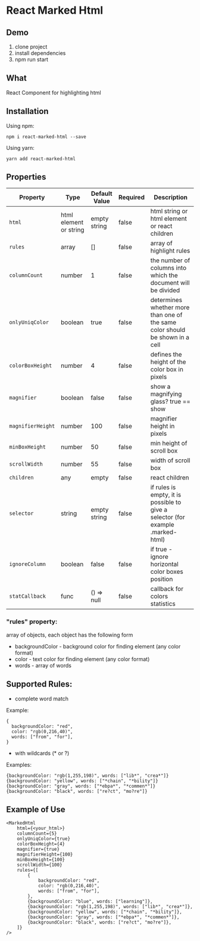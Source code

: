 # React Marked Html

## Demo

1) clone project
2) install dependencies
3) npm run start

## What

React Component for highlighting html

## Installation

Using npm:

```shell
npm i react-marked-html --save
```

Using yarn:

```shell
yarn add react-marked-html
```

## Properties

| Property | Type | Default Value | Required | Description |
| --- | --- | --- | --- | --- |
| `html` | html element or string | empty string | false | html string or html element or react children |
| `rules` | array | [] | false | array of highlight rules |
| `columnCount` | number | 1 | false | the number of columns into which the document will be divided
| `onlyUniqColor` | boolean | true | false | determines whether more than one of the same color should be shown in a cell
| `colorBoxHeight` | number | 4 | false | defines the height of the color box in pixels
| `magnifier` | boolean | false | false | show a magnifying glass? true == show
| `magnifierHeight` | number | 100 | false | magnifier height in pixels
| `minBoxHeight` | number | 50 | false | min height of scroll box
| `scrollWidth` | number | 55 | false | width of scroll box
| `children` | any | empty | false | react children
| `selector` | string | empty string | false | if rules is empty, it is possible to give a selector (for example .marked-html)
| `ignoreColumn` | boolean | false | false | if true - ignore horizontal color boxes position
| `statCallback` | func | () => null | false | callback for colors statistics


### "rules" property:

array of objects, each object has the following form

* backgroundColor - background color for finding element (any color format)
* color - text color for finding element (any color format)
* words - array of words

## Supported Rules:

* complete word match

Example:

```shell
{
  backgroundColor: "red",
  color: "rgb(0,216,40)",
  words: ["from", "for"],
}
```

* with wildcards (* or ?)

Examples:

```shell
{backgroundColor: "rgb(1,255,198)", words: ["lib*", "crea*"]}
{backgroundColor: "yellow", words: ["*chain", "*bility"]}
{backgroundColor: "gray", words: ["*ebpa*", "*commen*"]}
{backgroundColor: "black", words: ["re?ct", "mo?re"]}
```

## Example of Use

```shell
<MarkedHtml
    html={<your_html>}
    columnCount={5}
    onlyUniqColor={true}
    colorBoxHeight={4}
    magnifier={true}
    magnifierHeight={100}
    minBoxHeight={100}
    scrollWidth={100}
    rules={[
        {
            backgroundColor: "red",
            color: "rgb(0,216,40)",
            words: ["from", "for"],
        },
        {backgroundColor: "blue", words: ["learning"]},
        {backgroundColor: "rgb(1,255,198)", words: ["lib*", "crea*"]},
        {backgroundColor: "yellow", words: ["*chain", "*bility"]},
        {backgroundColor: "gray", words: ["*ebpa*", "*commen*"]},
        {backgroundColor: "black", words: ["re?ct", "mo?re"]},
    ]}
/>
```
